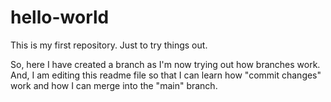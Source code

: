 # hello-world
This is my first repository. Just to try things out. 


So, here I have created a branch as I'm now trying out how branches work. 
And, I am editing this readme file so that I can learn how "commit changes" work and how I can merge into the "main" branch. 
